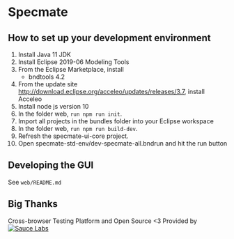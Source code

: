 # Specmate

## How to set up your development environment
1. Install Java 11 JDK
2. Install Eclipse 2019-06 Modeling Tools
3. From the Eclipse Marketplace, install 
    - bndtools 4.2
4. From the update site http://download.eclipse.org/acceleo/updates/releases/3.7, install Acceleo
5. Install node js version 10
6. In the folder web, `run npm run init`.
7. Import all projects in the bundles folder into your Eclipse workspace
8. In the folder web, `run npm run build-dev`.
9. Refresh the specmate-ui-core project. 
10. Open specmate-std-env/dev-specmate-all.bndrun and hit the run button

## Developing the GUI

See ```web/README.md```

## Big Thanks

Cross-browser Testing Platform and Open Source <3 Provided by [![Sauce Labs](Sauce-Labs_Horiz_Red-Grey_RGB_200x28.png)][homepage]

[homepage]: https://saucelabs.com
